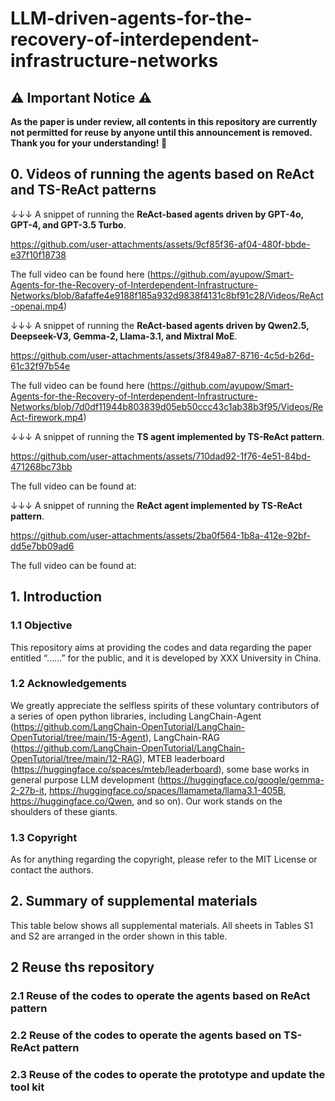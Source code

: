 # LLM-driven-agents-for-the-recovery-of-interdependent-infrastructure-networks

## ⚠️ Important Notice ⚠️
__As the paper is under review, all contents in this repository are currently not permitted for reuse by anyone until this announcement is removed. Thank you for your understanding! 🙏__

## 0. Videos of running the agents based on ReAct and TS-ReAct patterns

↓↓↓ A snippet of running the **ReAct-based agents driven by GPT-4o, GPT-4, and GPT-3.5 Turbo**.

https://github.com/user-attachments/assets/9cf85f36-af04-480f-bbde-e37f10f18738

The full video can be found here (https://github.com/ayupow/Smart-Agents-for-the-Recovery-of-Interdependent-Infrastructure-Networks/blob/8afaffe4e9188f185a932d9838f4131c8bf91c28/Videos/ReAct-openai.mp4)
 
↓↓↓ A snippet of running the **ReAct-based agents driven by Qwen2.5, Deepseek-V3, Gemma-2, Llama-3.1, and Mixtral MoE**.

https://github.com/user-attachments/assets/3f849a87-8716-4c5d-b26d-61c32f97b54e

The full video can be found here (https://github.com/ayupow/Smart-Agents-for-the-Recovery-of-Interdependent-Infrastructure-Networks/blob/7d0df11944b803839d05eb50ccc43c1ab38b3f95/Videos/ReAct-firework.mp4)

↓↓↓ A snippet of running the **TS agent implemented by TS-ReAct pattern**. 

https://github.com/user-attachments/assets/710dad92-1f76-4e51-84bd-471268bc73bb

The full video can be found at:

↓↓↓ A snippet of running the **ReAct agent implemented by TS-ReAct pattern**. 

https://github.com/user-attachments/assets/2ba0f564-1b8a-412e-92bf-dd5e7bb09ad6

The full video can be found at:

## 1. Introduction
### 1.1 Objective 
This repository aims at providing the codes and data regarding the paper entitled “……” for the public, and it is developed by XXX University in China.
### 1.2 Acknowledgements
We greatly appreciate the selfless spirits of these voluntary contributors of a series of open python libraries, including LangChain-Agent (https://github.com/LangChain-OpenTutorial/LangChain-OpenTutorial/tree/main/15-Agent), LangChain-RAG (https://github.com/LangChain-OpenTutorial/LangChain-OpenTutorial/tree/main/12-RAG), MTEB leaderboard (https://huggingface.co/spaces/mteb/leaderboard), some base works in general purpose LLM development (https://huggingface.co/google/gemma-2-27b-it, https://huggingface.co/spaces/llamameta/llama3.1-405B, https://huggingface.co/Qwen, and so on). Our work stands on the shoulders of these giants.
### 1.3 Copyright
As for anything regarding the copyright, please refer to the MIT License or contact the authors.

## 2. Summary of supplemental materials
This table below shows all supplemental materials. All sheets in Tables S1 and S2 are arranged in the order shown in this table.


## 2 Reuse ths repository
### 2.1 Reuse of the codes to operate the agents based on ReAct pattern

### 2.2 Reuse of the codes to operate the agents based on TS-ReAct pattern

### 2.3 Reuse of the codes to operate the prototype and update the tool kit







